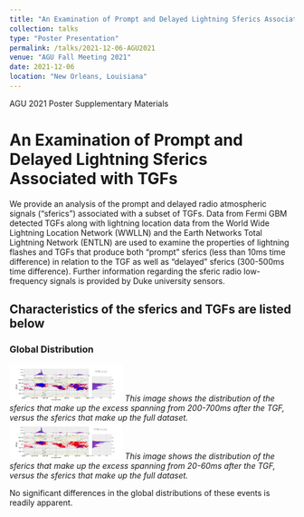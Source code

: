 ```yaml
---
title: "An Examination of Prompt and Delayed Lightning Sferics Associated with TGFs"
collection: talks
type: "Poster Presentation"
permalink: /talks/2021-12-06-AGU2021
venue: "AGU Fall Meeting 2021"
date: 2021-12-06
location: "New Orleans, Louisiana"
---
```


AGU 2021 Poster Supplementary Materials 

# An Examination of Prompt and Delayed Lightning Sferics Associated with TGFs

We provide an analysis of the prompt and delayed radio atmospheric signals (“sferics”) associated with a subset of TGFs. Data from Fermi GBM detected TGFs along with lightning location data from the World Wide Lightning Location Network (WWLLN) and the Earth Networks Total Lightning Network (ENTLN) are used to examine the properties of lightning flashes and TGFs that produce both “prompt” sferics (less than 10ms time difference) in relation to the TGF as well as “delayed” sferics (300-500ms time difference). Further information regarding the sferic radio low-frequency signals is provided by Duke university sensors. 


## Characteristics of the sferics and TGFs are listed below


### Global Distribution
<img src="../files/AGU_2021_Files/Global_Distribution1.png" width="200" height="65" />  
<em>This image shows the distribution of the sferics that make up the excess spanning from 200-700ms after the TGF,
versus the sferics that make up the full dataset.</em>

<img src="../files/AGU_2021_Files/Global_Distribution2.png" width="200" height="65" />  
<em>This image shows the distribution of the sferics that make up the excess spanning from 20-60ms after the TGF,
versus the sferics that make up the full dataset.</em>

No significant differences in the global distributions of these events is readily apparent. 

